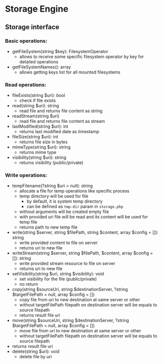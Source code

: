 # Storage Engine

## Storage interface
### Basic operations:   
- getFileSystem(string $key): FilesystemOperator
  - allows to receive some specific filesystem operator by key for detailed operations
- getFileSystemNames(): array
  - allows getting keys list for all mounted filesystems

### Read operations:
- fileExists(string $uri): bool
  - check if file exists
- read(string $uri): string
  - read file and returns file content as string  
- readStream(string $uri)
  - read file and returns file content as stream  
- lastModified(string $uri): int
  - returns last modified date as timestamp
- fileSize(string $uri): int
  - returns file size in bytes
- mimeType(string $uri): string
  - returns mime type
- visibility(string $uri): string
  - returns visibility (public/private)

### Write operations:
- tempFilename(?string $uri = null): string
  - allocate a file for temp operations like specific process
  - temp directory will be used for file
    - by default, it is system temp directory
    - can be defined as `tmp-dir` param in `storage.php`
  - without arguments will be created empty file
  - with provided uri file will be read and its content will be used for temp file
  - returns path to new temp file
- write(string $server, string $filePath, string $content, array $config = []): string
  - write provided content to file on server
  - returns uri to new file
- writeStream(string $server, string $filePath, $content, array $config = []): string
  - write provided stream resource to file on server
  - returns uri to new file
- setVisibility(string $uri, string $visibility): void
  - set visibility for the file (public/private)
  - no return
- copy(string $sourceUri, string $destinationServer, ?string $targetFilePath = null, array $config = [])
  - copy file from uri to new destination at same server or other
  - without targetFilePath filepath on destination server will be equals to source filepath
  - returns result file uri
- move(string $sourceUri, string $destinationServer, ?string $targetFilePath = null, array $config = [])
  - move file from uri to new destination at same server or other
  - without targetFilePath filepath on destination server will be equals to source filepath
- returns result file uri
- delete(string $uri): void
  - delete file by uri
